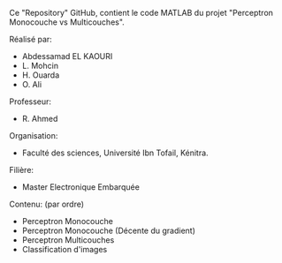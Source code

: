 Ce "Repository" GitHub, contient le code MATLAB du projet "Perceptron Monocouche vs Multicouches".

Réalisé par:
  - Abdessamad EL KAOURI
  - L. Mohcin
  - H. Ouarda
  - O. Ali
  
Professeur: 
  - R. Ahmed
  
Organisation:
  - Faculté des sciences, Université Ibn Tofail, Kénitra.
  
Filière:
  - Master Electronique Embarquée
  
Contenu: (par ordre)
  - Perceptron Monocouche
  - Perceptron Monocouche (Décente du gradient)
  - Perceptron Multicouches
  - Classification d'images
